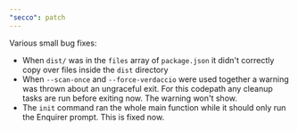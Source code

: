 ```yaml
---
"secco": patch
---
```


Various small bug fixes:

- When `dist/` was in the `files` array of `package.json` it didn't correctly copy over files inside the `dist` directory
- When `--scan-once` and `--force-verdaccio` were used together a warning was thrown about an ungraceful exit. For this codepath any cleanup tasks are run before exiting now. The warning won't show.
- The `init` command ran the whole main function while it should only run the Enquirer prompt. This is fixed now.
